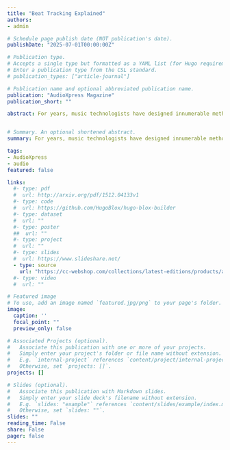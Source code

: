 ```yaml
---
title: "Beat Tracking Explained"
authors:
- admin

# Schedule page publish date (NOT publication's date).
publishDate: "2025-07-01T00:00:00Z"

# Publication type.
# Accepts a single type but formatted as a YAML list (for Hugo requirements).
# Enter a publication type from the CSL standard.
# publication_types: ["article-journal"]

# Publication name and optional abbreviated publication name.
publication: "AudioXpress Magazine"
publication_short: ""

abstract: For years, music technologists have designed innumerable methods to automatically extract beats from music tracks. The early attempts to create automatic beat trackers in the 1980s have now evolved into sophisticated AI-based algorithms we find in many products today.


# Summary. An optional shortened abstract.
summary: For years, music technologists have designed innumerable methods to automatically extract beats from music tracks. The early attempts to create automatic beat trackers in the 1980s have now evolved into sophisticated AI-based algorithms we find in many products today.

tags:
- AudioXpress
- audio
featured: false

links:
  #- type: pdf
  #  url: http://arxiv.org/pdf/1512.04133v1
  #- type: code
  #  url: https://github.com/HugoBlox/hugo-blox-builder
  #- type: dataset
  #  url: ""
  #- type: poster
  ##  url: ""
  #- type: project
  #  url: ""
  #- type: slides
  #  url: https://www.slideshare.net/
  - type: source
    url: "https://cc-webshop.com/collections/latest-editions/products/audioxpress-july-2025-pdf"
  #- type: video
  #  url: ""

# Featured image
# To use, add an image named `featured.jpg/png` to your page's folder. 
image:
  caption: ''
  focal_point: ""
  preview_only: false

# Associated Projects (optional).
#   Associate this publication with one or more of your projects.
#   Simply enter your project's folder or file name without extension.
#   E.g. `internal-project` references `content/project/internal-project/index.md`.
#   Otherwise, set `projects: []`.
projects: []

# Slides (optional).
#   Associate this publication with Markdown slides.
#   Simply enter your slide deck's filename without extension.
#   E.g. `slides: "example"` references `content/slides/example/index.md`.
#   Otherwise, set `slides: ""`.
slides: ""
reading_time: False
share: False
pager: false
---
```



